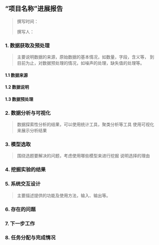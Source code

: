 ## “项目名称”进展报告

> 撰写时间：
>
> 撰写人：

### 1. 数据获取及预处理

> 主要说明数据的来源，原始数据的基本情况，如数量，字段，含义等，
> 到目前为止，对数据预处理的情况，如噪声的处理，缺失值的处理等。



#### 1.1 数据来源


#### 1.2 数据说明


#### 1.3 数据预处理


### 2. 数据分析与可视化

> 数据探索性分析的结果，可以使用统计工具，聚类分析等工具
> 使用可视化来展示分析结果



### 3. 模型选取

> 围绕选题要解决的问题，考虑使用哪些模型来进行挖掘
> 说明选择的理由



### 4. 挖掘实验的结果


### 5. 系统交互设计

> 主要描述提供的功能及使用方法，输入、输出等。


### 6. 存在的问题


### 7. 下一步工作


### 8. 任务分配与完成情况
